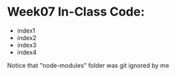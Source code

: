 # Week07 In-Class Code:
- index1
- index2
- index3
- index4

Notice that "node-modules" folder was git ignored by me